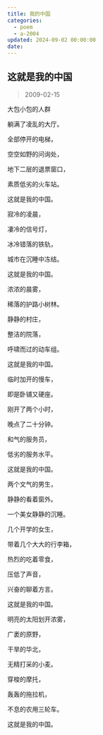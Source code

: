 ```yaml
---
title: 我的中国
categories:
  - poem
  - a-2004
updated: 2024-09-02 00:00:00
date:
---
```


## 这就是我的中国 ##

> 2009-02-15

大包小包的人群

躺满了凌乱的大厅。

全部停开的电梯，

空空如野的问询处，

地下二层的退票窗口，

素质低劣的火车站。

这就是我的中国。

寂冷的凌晨，

凄冷的信号灯，

冰冷错落的铁轨，

城市在沉睡中冻结。

这就是我的中国。

浓浓的晨雾，

稀落的护路小树林。

静静的村庄，

整洁的院落，

呼啸而过的动车组。

这就是我的中国。

临时加开的慢车，

即是卧铺又硬座。

刚开了两个小时，

晚点了二十分钟。

和气的服务员，

低劣的服务水平。

这就是我的中国。

两个文气的男生，

静静的看着窗外。

一个美女静静的沉睡。

几个开学的女生，

带着几个大大的行李箱，

热烈的吃着零食，

压低了声音，

兴奋的聊着方言。

这就是我的中国。

明亮的太阳划开浓雾，

广袤的原野，

干旱的华北，

无精打采的小麦。

穿梭的摩托，

轰轰的拖拉机，

不息的农用三轮车。

这就是我的中国。